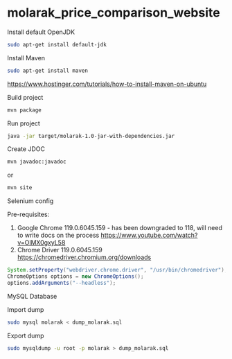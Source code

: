 # molarak_price_comparison_website

Install default OpenJDK

```bash
sudo apt-get install default-jdk
```

Install Maven

```bash
sudo apt-get install maven
```

<https://www.hostinger.com/tutorials/how-to-install-maven-on-ubuntu>

Build project

```bash
mvn package
```

Run project

```bash
java -jar target/molarak-1.0-jar-with-dependencies.jar
```

Create JDOC

```bash
mvn javadoc:javadoc
```

or

```bash
mvn site
```

Selenium config

Pre-requisites:

1. Google Chrome 119.0.6045.159 - has been downgraded to 118, will need to write docs on the process <https://www.youtube.com/watch?v=OlMX0gxyL58>
2. Chrome Driver 119.0.6045.159 <https://chromedriver.chromium.org/downloads>

```java
System.setProperty("webdriver.chrome.driver", "/usr/bin/chromedriver");
ChromeOptions options = new ChromeOptions();
options.addArguments("--headless");
```

MySQL Database

Import dump

```bash
sudo mysql molarak < dump_molarak.sql
```

Export dump

```bash
sudo mysqldump -u root -p molarak > dump_molarak.sql
```
